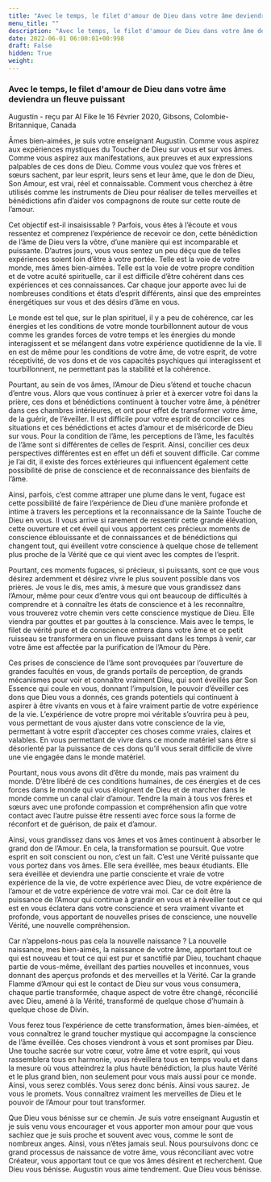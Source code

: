```yaml
---
title: "Avec le temps, le filet d'amour de Dieu dans votre âme deviendra un fleuve puissant"
menu_title: ""
description: "Avec le temps, le filet d'amour de Dieu dans votre âme deviendra un fleuve puissant"
date: 2022-06-01 06:00:01+00:998
draft: False
hidden: True
weight:
---
```

### Avec le temps, le filet d'amour de Dieu dans votre âme deviendra un fleuve puissant

Augustin - reçu par Al Fike le 16 Février 2020, Gibsons, Colombie-Britannique, Canada

Âmes bien-aimées, je suis votre enseignant Augustin. Comme vous aspirez aux expériences mystiques du Toucher de Dieu sur vous et sur vos âmes. Comme vous aspirez aux manifestations, aux preuves et aux expressions palpables de ces dons de Dieu. Comme vous voulez que vos frères et sœurs sachent, par leur esprit, leurs sens et leur âme, que le don de Dieu, Son Amour, est vrai, réel et connaissable. Comment vous cherchez à être utilisés comme les instruments de Dieu pour réaliser de telles merveilles et bénédictions afin d’aider vos compagnons de route sur cette route de l’amour.

Cet objectif est-il insaisissable ? Parfois, vous êtes à l’écoute et vous ressentez et comprenez l’expérience de recevoir ce don, cette bénédiction de l’âme de Dieu vers la vôtre, d’une manière qui est incomparable et puissante. D’autres jours, vous vous sentez un peu déçu que de telles expériences soient loin d’être à votre portée. Telle est la voie de votre monde, mes âmes bien-aimées. Telle est la voie de votre propre condition et de votre acuité spirituelle, car il est difficile d’être cohérent dans ces expériences et ces connaissances. Car chaque jour apporte avec lui de nombreuses conditions et états d’esprit différents, ainsi que des empreintes énergétiques sur vous et des désirs d’âme en vous.

Le monde est tel que, sur le plan spirituel, il y a peu de cohérence, car les énergies et les conditions de votre monde tourbillonnent autour de vous comme les grandes forces de votre temps et les énergies du monde interagissent et se mélangent dans votre expérience quotidienne de la vie. Il en est de même pour les conditions de votre âme, de votre esprit, de votre réceptivité, de vos dons et de vos capacités psychiques qui interagissent et tourbillonnent, ne permettant pas la stabilité et la cohérence.

Pourtant, au sein de vos âmes, l’Amour de Dieu s’étend et touche chacun d’entre vous. Alors que vous continuez à prier et à exercer votre foi dans la prière, ces dons et bénédictions continuent à toucher votre âme, à pénétrer dans ces chambres intérieures, et ont pour effet de transformer votre âme, de la guérir, de l’éveiller. Il est difficile pour votre esprit de concilier ces situations et ces bénédictions et actes d’amour et de miséricorde de Dieu sur vous. Pour la condition de l’âme, les perceptions de l’âme, les facultés de l’âme sont si différentes de celles de l’esprit. Ainsi, concilier ces deux perspectives différentes est en effet un défi et souvent difficile. Car comme je l’ai dit, il existe des forces extérieures qui influencent également cette possibilité de prise de conscience et de reconnaissance des bienfaits de l’âme.

Ainsi, parfois, c’est comme attraper une plume dans le vent, fugace est cette possibilité de faire l’expérience de Dieu d’une manière profonde et intime à travers les perceptions et la reconnaissance de la Sainte Touche de Dieu en vous. Il vous arrive si rarement de ressentir cette grande élévation, cette ouverture et cet éveil qui vous apportent ces précieux moments de conscience éblouissante et de connaissances et de bénédictions qui changent tout, qui éveillent votre conscience à quelque chose de tellement plus proche de la Vérité que ce qui vient avec les comptes de l’esprit.

Pourtant, ces moments fugaces, si précieux, si puissants, sont ce que vous désirez ardemment et désirez vivre le plus souvent possible dans vos prières. Je vous le dis, mes amis, à mesure que vous grandissez dans l’Amour, même pour ceux d’entre vous qui ont beaucoup de difficultés à comprendre et à connaître les états de conscience et à les reconnaître, vous trouverez votre chemin vers cette conscience mystique de Dieu. Elle viendra par gouttes et par gouttes à la conscience. Mais avec le temps, le filet de vérité pure et de conscience entrera dans votre âme et ce petit ruisseau se transformera en un fleuve puissant dans les temps à venir, car votre âme est affectée par la purification de l’Amour du Père.

Ces prises de conscience de l’âme sont provoquées par l’ouverture de grandes facultés en vous, de grands portails de perception, de grands mécanismes pour voir et connaître vraiment Dieu, qui sont éveillés par Son Essence qui coule en vous, donnant l’impulsion, le pouvoir d’éveiller ces dons que Dieu vous a donnés, ces grands potentiels qui continuent à aspirer à être vivants en vous et à faire vraiment partie de votre expérience de la vie. L’expérience de votre propre moi véritable s’ouvrira peu à peu, vous permettant de vous ajuster dans votre conscience de la vie, permettant à votre esprit d’accepter ces choses comme vraies, claires et valables. En vous permettant de vivre dans ce monde matériel sans être si désorienté par la puissance de ces dons qu’il vous serait difficile de vivre une vie engagée dans le monde matériel.

Pourtant, nous vous avons dit d’être du monde, mais pas vraiment du monde. D’être libéré de ces conditions humaines, de ces énergies et de ces forces dans le monde qui vous éloignent de Dieu et de marcher dans le monde comme un canal clair d’amour. Tendre la main à tous vos frères et sœurs avec une profonde compassion et compréhension afin que votre contact avec l’autre puisse être ressenti avec force sous la forme de réconfort et de guérison, de paix et d’amour.

Ainsi, vous grandissez dans vos âmes et vos âmes continuent à absorber le grand don de l’Amour. En cela, la transformation se poursuit. Que votre esprit en soit conscient ou non, c’est un fait. C’est une Vérité puissante que vous portez dans vos âmes. Elle sera éveillée, mes beaux étudiants. Elle sera éveillée et deviendra une partie consciente et vraie de votre expérience de la vie, de votre expérience avec Dieu, de votre expérience de l’amour et de votre expérience de votre vrai moi. Car ce doit être la puissance de l’Amour qui continue à grandir en vous et à réveiller tout ce qui est en vous éclatera dans votre conscience et sera vraiment vivante et profonde, vous apportant de nouvelles prises de conscience, une nouvelle Vérité, une nouvelle compréhension.

Car n’appelons-nous pas cela la nouvelle naissance ? La nouvelle naissance, mes bien-aimés, la naissance de votre âme, apportant tout ce qui est nouveau et tout ce qui est pur et sanctifié par Dieu, touchant chaque partie de vous-même, éveillant des parties nouvelles et inconnues, vous donnant des aperçus profonds et des merveilles et la Vérité. Car la grande Flamme d’Amour qui est le contact de Dieu sur vous vous consumera, chaque partie transformée, chaque aspect de votre être changé, réconcilié avec Dieu, amené à la Vérité, transformé de quelque chose d’humain à quelque chose de Divin.

Vous ferez tous l’expérience de cette transformation, âmes bien-aimées, et vous connaîtrez le grand toucher mystique qui accompagne la conscience de l’âme éveillée. Ces choses viendront à vous et sont promises par Dieu. Une touche sacrée sur votre cœur, votre âme et votre esprit, qui vous rassemblera tous en harmonie, vous réveillera tous en temps voulu et dans la mesure où vous atteindrez la plus haute bénédiction, la plus haute Vérité et le plus grand bien, non seulement pour vous mais aussi pour ce monde. Ainsi, vous serez comblés. Vous serez donc bénis. Ainsi vous saurez. Je vous le promets. Vous connaîtrez vraiment les merveilles de Dieu et le pouvoir de l’Amour pour tout transformer.

Que Dieu vous bénisse sur ce chemin. Je suis votre enseignant Augustin et je suis venu vous encourager et vous apporter mon amour pour que vous sachiez que je suis proche et souvent avec vous, comme le sont de nombreux anges. Ainsi, vous n’êtes jamais seul. Nous poursuivons donc ce grand processus de naissance de votre âme, vous réconciliant avec votre Créateur, vous apportant tout ce que vos âmes désirent et recherchent. Que Dieu vous bénisse. Augustin vous aime tendrement. Que Dieu vous bénisse.
